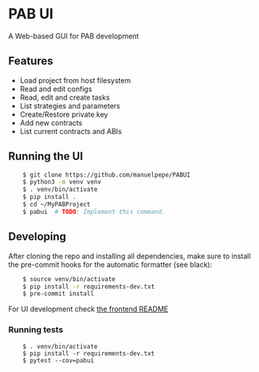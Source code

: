 # PAB UI

A Web-based GUI for PAB development


## Features

* Load project from host filesystem
* Read and edit configs
* Read, edit and create tasks
* List strategies and parameters
* Create/Restore private key
* Add new contracts
* List current contracts and ABIs


## Running the UI

```bash
	$ git clone https://github.com/manuelpepe/PABUI 
	$ python3 -m venv venv
	$ . venv/bin/activate
	$ pip install .
	$ cd ~/MyPABProject
	$ pabui  # TODO: Implement this command.
```


## Developing

After cloning the repo and installing all dependencies, make sure to install the pre-commit hooks for the
automatic formatter (see black):

```bash
	$ source venv/bin/activate
	$ pip install -r requirements-dev.txt
	$ pre-commit install
```

For UI development check [the frontend README](frontend/README.md)

### Running tests

```
	$ . venv/bin/activate
	$ pip install -r requirements-dev.txt
	$ pytest --cov=pabui
```



